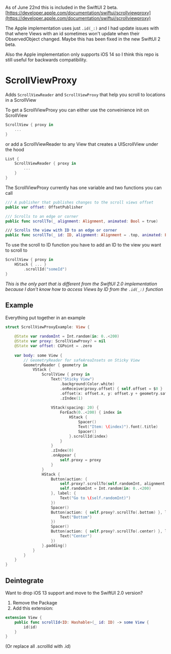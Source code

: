 As of June 22nd this is included in the SwiftUI 2 beta. [https://developer.apple.com/documentation/swiftui/scrollviewproxy](https://developer.apple.com/documentation/swiftui/scrollviewproxy)

The Apple implementation uses just `.id(_:)` and I had update issues with that where Views with an id sometimes won't update when their ObservedObject changed. Maybe this has been fixed in the new SwiftUI 2 beta.

Also the Apple implementation only supports iOS 14 so I think this repo is still useful for backwards compatibility.

# ScrollViewProxy

Adds `ScrollViewReader` and `ScrollViewProxy` that help you scroll to locations in a ScrollView


To get a ScrollViewProxy you can either use the conveinience init on ScrollView

```swift
ScrollView { proxy in
    ...
}
```

or add a ScrollViewReader to any View that creates a UIScrollView under the hood

```swift
List {
    ScrollViewReader { proxy in
        ...
    }
}
```

The ScrollViewProxy currently has one variable and two functions you can call

```swift
/// A publisher that publishes changes to the scroll views offset
public var offset: OffsetPublisher

/// Scrolls to an edge or corner
public func scrollTo(_ alignment: Alignment, animated: Bool = true)

/// Scrolls the view with ID to an edge or corner
public func scrollTo(_ id: ID, alignment: Alignment = .top, animated: Bool = true)
```

To use the scroll to ID function you have to add an ID to the view you want to scroll to

```swift
ScrollView { proxy in
    HStack { ... }
        .scrollId("someId")
}
```
*This is the only part that is different from the SwiftUI 2.0 implementation because I don't know how to access Views by ID from the `.id(_:)` function*

## Example

Everything put together in an example

```swift
struct ScrollViewProxyExample: View {
    
    @State var randomInt = Int.random(in: 0..<200)
    @State var proxy: ScrollViewProxy? = nil
    @State var offset: CGPoint = .zero
    
    var body: some View {
        // GeometryReader for safeAreaInsets on Sticky View
        GeometryReader { geometry in 
            VStack {
                ScrollView { proxy in
                    Text("Sticky View")
                        .background(Color.white)
                        .onReceive(proxy.offset) { self.offset = $0 }
                        .offset(x: offset.x, y: offset.y + geometry.safeAreaInsets.top)
                        .zIndex(1)
                    
                    VStack(spacing: 20) {
                        ForEach(0..<200) { index in
                            HStack {
                                Spacer()
                                Text("Item: \(index)").font(.title)
                                Spacer()
                            }.scrollId(index)
                        }
                    }
                    .zIndex(0)
                    .onAppear {
                        self.proxy = proxy
                    }
                }
                HStack {
                    Button(action: {
                        self.proxy?.scrollTo(self.randomInt, alignment: .center)
                        self.randomInt = Int.random(in: 0..<200)
                    }, label: {
                        Text("Go to \(self.randomInt)")
                    })
                    Spacer()
                    Button(action: { self.proxy?.scrollTo(.bottom) }, label: {
                        Text("Bottom")
                    })
                    Spacer()
                    Button(action: { self.proxy?.scrollTo(.center) }, label: {
                        Text("Center")
                    })
                }.padding()
            }
        }
    }
}
```

## Deintegrate

Want to drop iOS 13 support and move to the SwiftUI 2.0 version?

1. Remove the Package
2. Add this extension:

```swift
extension View {
    public func scrollId<ID: Hashable>(_ id: ID) -> some View {
        id(id)
    } 
}
```

(Or replace all .scrollId with .id)
